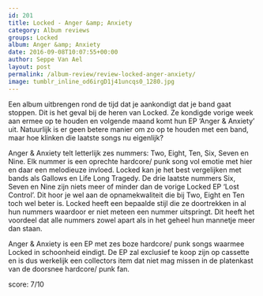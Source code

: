 ```yaml
---
id: 201
title: Locked - Anger &amp; Anxiety
category: Album reviews
groups: Locked
album: Anger &amp; Anxiety
date: 2016-09-08T10:07:55+00:00
author: Seppe Van Ael
layout: post
permalink: /album-review/review-locked-anger-anxiety/
image: tumblr_inline_od6irgD1j41uncqs0_1280.jpg
---
```

Een album uitbrengen rond de tijd dat je aankondigt dat je band gaat stoppen. Dit is het geval bij de heren van Locked. Ze kondigde vorige week aan ermee op te houden en volgende maand komt hun EP ‘Anger & Anxiety’ uit. Natuurlijk is er geen betere manier om zo op te houden met een band, maar hoe klinken die laatste songs nu eigenlijk?

Anger & Anxiety telt letterlijk zes nummers: Two, Eight, Ten, Six, Seven en Nine. Elk nummer is een oprechte hardcore/ punk song vol emotie met hier en daar een melodieuze invloed. Locked kan je het best vergelijken met bands als Gallows en Life Long Tragedy. De drie laatste nummers Six, Seven en Nine zijn niets meer of minder dan de vorige Locked EP ‘Lost Control’. Dit hoor je wel aan de opnamekwaliteit die bij Two, Eight en Ten toch wel beter is. Locked heeft een bepaalde stijl die ze doortrekken in al hun nummers waardoor er niet meteen een nummer uitspringt. Dit heeft het voordeel dat alle nummers zowel apart als in het geheel hun mannetje meer dan staan.

Anger & Anxiety is een EP met zes boze hardcore/ punk songs waarmee Locked in schoonheid eindigt. De EP zal exclusief te koop zijn op cassette en is dus werkelijk een collectors item dat niet mag missen in de platenkast van de doorsnee hardcore/ punk fan.

score: 7/10